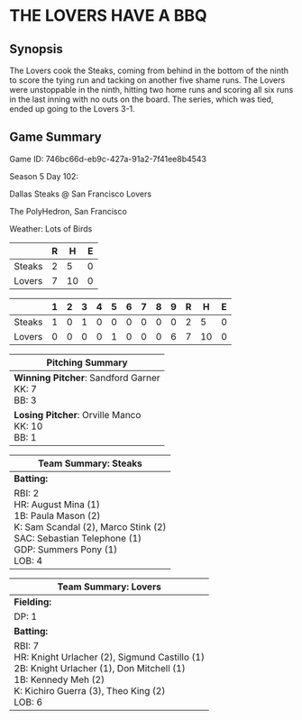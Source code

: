 # THE LOVERS HAVE A BBQ

## Synopsis

The Lovers cook the Steaks, coming from behind in the bottom of the ninth to score the tying run and tacking on
another five shame runs. The Lovers were unstoppable in the ninth, hitting two home runs and scoring all six runs
in the last inning with no outs on the board. The series, which was tied, ended up going to the Lovers 3-1.

## Game Summary

Game ID: 746bc66d-eb9c-427a-91a2-7f41ee8b4543

Season 5 Day 102:

Dallas Steaks @ San Francisco Lovers

The PolyHedron, San Francisco

Weather: Lots of Birds



|  | R | H | E |
| --- | --- | --- | --- |
| Steaks |   2 |   5 |   0 | 
| Lovers |   7 |  10 |   0 | 


|  |   1 |   2 |   3 |   4 |   5 |   6 |   7 |   8 |   9 |  R | H | E |
| --- | --- | --- | --- | --- | --- | --- | --- | --- | --- | --- | --- | --- |
| Steaks |   1 |   0 |   1 |   0 |   0 |   0 |   0 |   0 |   0 |   2 |   5 |   0 | 
| Lovers |   0 |   0 |   0 |   0 |   1 |   0 |   0 |   0 |   6 |   7 |  10 |   0 | 


| Pitching Summary |
| --- |
| **Winning Pitcher**: Sandford Garner<br />KK: 7<br />BB: 3 |
| **Losing Pitcher**: Orville Manco<br />KK: 10<br />BB: 1 |


| Team Summary: Steaks |
| --- |
| **Batting:** |
| RBI: 2 <br />HR: August Mina (1) <br />1B: Paula Mason (2) <br />K: Sam Scandal (2), Marco Stink (2) <br />SAC: Sebastian Telephone (1) <br />GDP: Summers Pony (1) <br />LOB: 4 |


| Team Summary: Lovers |
| --- |
| **Fielding:** |
| DP: 1 |
| **Batting:** |
| RBI: 7 <br />HR: Knight Urlacher (2), Sigmund Castillo (1) <br />2B: Knight Urlacher (1), Don Mitchell (1) <br />1B: Kennedy Meh (2) <br />K: Kichiro Guerra (3), Theo King (2) <br />LOB: 6 |

